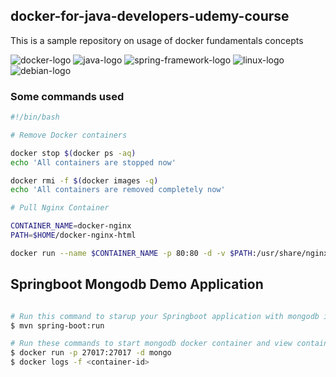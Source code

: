 ## docker-for-java-developers-udemy-course

This is a sample repository on usage of docker fundamentals concepts

![docker-logo](https://img.icons8.com/color/96/000000/docker.png)
![java-logo](https://img.icons8.com/color/96/000000/java-coffee-cup-logo.png)
![spring-framework-logo](https://img.icons8.com/color/96/000000/spring-logo.png)
![linux-logo](https://img.icons8.com/color/96/000000/linux.png)
![debian-logo](https://img.icons8.com/color/96/000000/debian.png)

### Some commands used

```bash
#!/bin/bash

# Remove Docker containers

docker stop $(docker ps -aq)
echo 'All containers are stopped now'

docker rmi -f $(docker images -q)
echo 'All containers are removed completely now'

# Pull Nginx Container

CONTAINER_NAME=docker-nginx
PATH=$HOME/docker-nginx-html

docker run --name $CONTAINER_NAME -p 80:80 -d -v $PATH:/usr/share/nginx/html nginx
```

## Springboot Mongodb Demo Application
```bash

# Run this command to starup your Springboot application with mongodb integration
$ mvn spring-boot:run

# Run these commands to start mongodb docker container and view container's log
$ docker run -p 27017:27017 -d mongo
$ docker logs -f <container-id>
```
